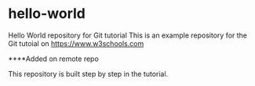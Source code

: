# hello-world
Hello World repository for Git tutorial
This is an example repository for the Git tutoial on https://www.w3schools.com

****Added on remote repo

This repository is built step by step in the tutorial.
